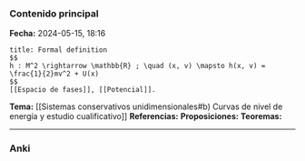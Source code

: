### Contenido principal

**Fecha:** 2024-05-15, 18:16

```ad-formal
title: Formal definition
$$
h : M^2 \rightarrow \mathbb{R} ; \quad (x, v) \mapsto h(x, v) = \frac{1}{2}mv^2 + U(x)
$$
[[Espacio de fases]], [[Potencial]].
```

**Tema:** [[Sistemas conservativos unidimensionales#b) Curvas de nivel de energía y estudio cualificativo]]
**Referencias:**
**Proposiciones:**
**Teoremas:**

---
### Anki

